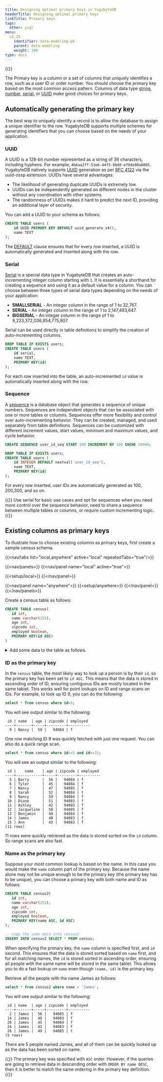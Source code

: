 ```yaml
---
title: Designing optimal primary keys in YugabyteDB
headerTitle: Designing optimal primary keys
linkTitle: Primary keys
tags:
  other: ysql
menu:
  v2.25
    identifier: data-modeling-pk
    parent: data-modeling
    weight: 100
type: docs
---
```


{{<api-tabs>}}

The Primary key is a column or a set of columns that uniquely identifies a row, such as a user ID or order number. You should choose the primary key based on the most common access pattern. Columns of data type [string](../../../explore/ycql-language/data-types/#strings), [number](../../../explore/ycql-language/data-types/#numeric-types), [serial](../../../explore/ysql-language-features/data-types/#serial-pseudotype), or [UUID](../../../explore/ycql-language/data-types/#universally-unique-id-types) make good choices for primary keys.

## Automatically generating the primary key

The best way to uniquely identify a record is to allow the database to assign a unique identifier to the row. YugabyteDB supports multiple schemes for generating identifiers that you can choose based on the needs of your application.

### UUID

A UUID is a 128-bit number represented as a string of 36 characters, including hyphens. For example, `4b6aa2ff-53e6-44f5-8bd0-ef9de90a8095`. YugabyteDB natively supports [UUID](https://en.wikipedia.org/wiki/Universally_unique_identifier) generation as per [RFC 4122](https://datatracker.ietf.org/doc/html/rfc4122) via the uuid-ossp extension. UUIDs have several advantages:

- The likelihood of generating duplicate UUIDs is extremely low.
- UUIDs can be independently generated on different nodes in the cluster without any coordination with other systems.
- The randomness of UUIDs makes it hard to predict the next ID, providing an additional layer of security.

You can add a UUID to your schema as follows:

```sql
CREATE TABLE users (
    id UUID PRIMARY KEY DEFAULT uuid_generate_v4(),
    name TEXT
);
```

The [DEFAULT](../../../api/ysql/the-sql-language/statements/ddl_create_table/#default) clause ensures that for every row inserted, a UUID is automatically generated and inserted along with the row.

### Serial

[Serial](../../../api/ysql/datatypes/type_serial/) is a special data type in YugabyteDB that creates an auto-incrementing integer column starting with `1`. It is essentially a shorthand for creating a sequence and using it as a default value for a column. You can choose between three types of serial data types depending on the needs of your application:

- **SMALLSERIAL** - An integer column in the range of 1 to 32,767.
- **SERIAL** - An integer column in the range of 1 to 2,147,483,647.
- **BIGSERIAL** -  An integer column in the range of 1 to 9,223,372,036,854,775,807.

Serial can be used directly in table definitions to simplify the creation of auto-incrementing columns.

```sql
DROP TABLE IF EXISTS users;
CREATE TABLE users (
    id serial,
    name TEXT,
    PRIMARY KEY(id)
);
```

For each row inserted into the table, an auto-incremented `id` value is automatically inserted along with the row.

### Sequence

A [sequence](../../../api/ysql/the-sql-language/statements/ddl_create_sequence/) is a database object that generates a sequence of unique numbers. Sequences are independent objects that can be associated with one or more tables or columns. Sequences offer more flexibility and control over auto-incrementing behavior. They can be created, managed, and used separately from table definitions. Sequences can be customized with different increment values, start values, minimum and maximum values, and cycle behavior.

```sql
CREATE SEQUENCE user_id_seq START 100 INCREMENT BY 100 CACHE 10000;

DROP TABLE IF EXISTS users;
CREATE TABLE users (
    id INTEGER DEFAULT nextval('user_id_seq'),
    name TEXT,
    PRIMARY KEY(id)
);
```

For every row inserted, user IDs are automatically generated as 100, 200,300, and so on.

{{<tip>}}
Use serial for basic use cases and opt for sequences when you need more control over the sequence behavior, need to share a sequence between multiple tables or columns, or require custom incrementing logic.
{{</tip>}}

## Existing columns as primary keys

To illustrate how to choose existing columns as primary keys, first create a sample census schema.

<!-- begin: nav tabs -->
{{<nav/tabs list="local,anywhere" active="local" repeatedTabs="true"/>}}

{{<nav/panels>}}
{{<nav/panel name="local" active="true">}}
<!-- local cluster setup instructions -->
{{<setup/local>}}
{{</nav/panel>}}

{{<nav/panel name="anywhere">}} {{<setup/anywhere>}} {{</nav/panel>}}
{{</nav/panels>}}
<!-- end: nav tabs -->

Create a census table as follows:

```sql
CREATE TABLE census(
   id int,
   name varchar(255),
   age int,
   zipcode int,
   employed boolean,
   PRIMARY KEY(id ASC)
)
```

<details> <summary>Add some data to the table as follows.</summary>

```sql
INSERT INTO public.census ( id,name,age,zipcode,employed ) VALUES
  (1,'Zachary',55,94085,True),    (2,'James',56,94085,False),    (3,'Kimberly',50,94084,False),
  (4,'Edward',56,94085,True),     (5,'Barry',56,94084,False),    (6,'Tyler',45,94084,False),
  (7,'Nancy',47,94085,False),     (8,'Sarah',52,94084,True),     (9,'Nancy',59,94084,False),
  (10,'Diane',51,94083,False),    (11,'Ashley',42,94083,False),  (12,'Jacqueline',58,94085,False),
  (13,'Benjamin',49,94084,False), (14,'James',48,94083,False),   (15,'Ann',43,94083,False),
  (16,'Aimee',47,94085,True),     (17,'Michael',49,94085,False), (18,'Rebecca',40,94085,False),
  (19,'Kevin',45,94085,True),     (20,'James',45,94084,False),   (21,'Sandra',60,94085,False),
  (22,'Kathleen',40,94085,True),  (23,'William',42,94084,False), (24,'James',42,94083,False),
  (25,'Tyler',50,94085,False),    (26,'James',49,94085,True),    (27,'Kathleen',55,94083,True),
  (28,'Zachary',55,94083,True),   (29,'Rebecca',41,94085,True),  (30,'Jacqueline',49,94085,False),
  (31,'Diane',48,94083,False),    (32,'Sarah',53,94085,True),    (33,'Rebecca',55,94083,True),
  (34,'William',47,94085,False),  (35,'William',60,94085,True),  (36,'Sarah',53,94085,False),
  (37,'Ashley',47,94084,True),    (38,'Ashley',54,94084,False),  (39,'Benjamin',42,94083,False),
  (40,'Tyler',47,94085,True),     (41,'Michael',42,94084,False), (42,'Diane',50,94084,False),
  (43,'Nancy',51,94085,False),    (44,'Rebecca',56,94085,False), (45,'Tyler',41,94085,True);
```

</details>

### ID as the primary key

In the `census` table, the most likely way to look up a person is by their `id`, so the primary key has been set to `id ASC`. This means that the data is stored in ascending order of ID, ensuring contiguous IDs are mostly located in the same tablet. This works well for point lookups on ID and range scans on IDs. For example, to look up ID 9, you can do the following:

```sql
select * from census where id=9;
```

You will see output similar to the following:

```yaml{.nocopy}
 id | name  | age | zipcode | employed
----+-------+-----+---------+----------
  9 | Nancy |  59 |   94084 | f
```

One row matching ID 9 was quickly fetched with just one request. You can also do a quick range scan.

```sql
select * from census where id>=5 and id<=15;
```

You will see an output similar to the following:

```tablegen{.nocopy}
 id |    name    | age | zipcode | employed
----+------------+-----+---------+----------
  5 | Barry      |  56 |   94084 | f
  6 | Tyler      |  45 |   94084 | f
  7 | Nancy      |  47 |   94085 | f
  8 | Sarah      |  52 |   94084 | t
  9 | Nancy      |  59 |   94084 | f
 10 | Diane      |  51 |   94083 | f
 11 | Ashley     |  42 |   94083 | f
 12 | Jacqueline |  58 |   94085 | f
 13 | Benjamin   |  49 |   94084 | f
 14 | James      |  48 |   94083 | f
 15 | Ann        |  43 |   94083 | f
(11 rows)
```

11 rows were quickly retrieved as the data is stored sorted on the `id` column. So range scans are also fast.

### Name as the primary key

Suppose your most common lookup is based on the name. In this case you would make the `name` column part of the primary key. Because the name alone may not be unique enough to be the primary key (the primary key has to be unique), you can choose a primary key with both name and ID as follows:

```sql
CREATE TABLE census2(
   id int,
   name varchar(255),
   age int,
   zipcode int,
   employed boolean,
   PRIMARY KEY(name ASC, id ASC)
);

-- copy the same data into census2
INSERT INTO census2 SELECT * FROM census;
```

When specifying the primary key, the `name` column is specified first, and `id` second. This ensures that the data is stored sorted based on `name` first, and for all matching names, the `id` is stored sorted in ascending order, ensuring all people with the same name will be stored in the same tablet. This allows you to do a fast lookup on `name` even though `(name, id)` is the primary key.

Retrieve all the people with the name James as follows:

```sql
select * from census2 where name = 'James';
```

You will see output similar to the following:

```tablegen{.nocopy}
 id | name  | age | zipcode | employed
----+-------+-----+---------+----------
  2 | James |  56 |   94085 | f
 14 | James |  48 |   94083 | f
 20 | James |  45 |   94084 | f
 24 | James |  42 |   94083 | f
 26 | James |  49 |   94085 | t
(5 rows)
```

There are 5 people named James, and all of them can be quickly looked up as the data has been sorted on name.

{{<note title="Ordering">}}
The primary key was specified with `ASC` order. However, if the queries are going to retrieve data in descending order with `ORDER BY name DESC`, then it is better to match the same ordering in the primary key definition.
{{</note>}}
